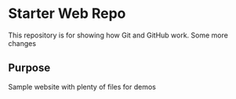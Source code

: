 # Starter Web Repo

This repository is for showing how Git and GitHub work.
Some more changes

## Purpose

Sample website with plenty of files for demos
